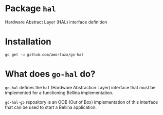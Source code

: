 # Package `hal`
Hardware Abstract Layer (HAL) interface definition

# Installation
`go get -u github.com/amortaza/go-hal`

# What does `go-hal` do?
`go-hal` defines the `hal` (Hardware Abstraction Layer) interface that must be implemented for a functioning Bellina implementation.

`go-hal-g5` repository is an OOB (Out of Box) implementation of this interface that can be used to start a Bellina application.
